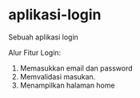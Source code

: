 # aplikasi-login
Sebuah aplikasi login

Alur Fitur Login:
1. Memasukkan email dan password
2. Memvalidasi masukan.
3. Menampilkan halaman home
